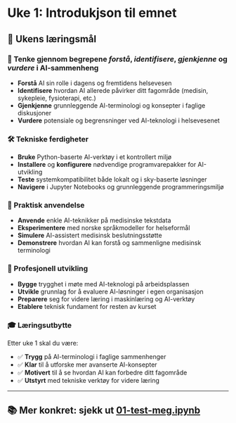 # Uke 1: Introdukjson til emnet

## 🎯 Ukens læringsmål

### 🧠 Tenke gjennom begrepene *forstå*, *identifisere*, *gjenkjenne* og *vurdere* i AI-sammenheng
- **Forstå** AI sin rolle i dagens og fremtidens helsevesen
- **Identifisere** hvordan AI allerede påvirker ditt fagområde (medisin, sykepleie, fysioterapi, etc.)
- **Gjenkjenne** grunnleggende AI-terminologi og konsepter i faglige diskusjoner
- **Vurdere** potensiale og begrensninger ved AI-teknologi i helsevesenet

### 🛠️ Tekniske ferdigheter
- **Bruke** Python-baserte AI-verktøy i et kontrollert miljø
- **Installere** og **konfigurere** nødvendige programvarepakker for AI-utvikling
- **Teste** systemkompatibilitet både lokalt og i sky-baserte løsninger
- **Navigere** i Jupyter Notebooks og grunnleggende programmeringsmiljø

### 🏥 Praktisk anvendelse
- **Anvende** enkle AI-teknikker på medisinske tekstdata
- **Eksperimentere** med norske språkmodeller for helseformål
- **Simulere** AI-assistert medisinsk beslutningsstøtte
- **Demonstrere** hvordan AI kan forstå og sammenligne medisinsk terminologi

### 🤝 Profesjonell utvikling
- **Bygge** trygghet i møte med AI-teknologi på arbeidsplassen
- **Utvikle** grunnlag for å evaluere AI-løsninger i egen organisasjon
- **Preparere** seg for videre læring i maskinlæring og AI-verktøy
- **Etablere** teknisk fundament for resten av kurset

### 🎓 Læringsutbytte
Etter uke 1 skal du være:
- ✅ **Trygg** på AI-terminologi i faglige sammenhenger
- ✅ **Klar** til å utforske mer avanserte AI-konsepter
- ✅ **Motivert** til å se hvordan AI kan forbedre ditt fagområde
- ✅ **Utstyrt** med tekniske verktøy for videre læring

----

## 📚 Mer konkret: sjekk ut [01-test-meg.ipynb](01-test-meg.ipynb)

